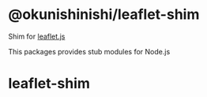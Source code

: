 # @okunishinishi/leaflet-shim

Shim for [leaflet.js](https://leafletjs.com)

This packages provides stub modules for Node.js 

# leaflet-shim
